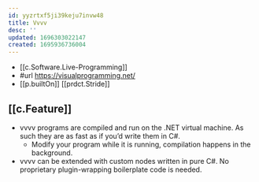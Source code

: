 ```yaml
---
id: yyzrtxf5ji39keju7invw48
title: Vvvv
desc: ''
updated: 1696303022147
created: 1695936736004
---
```


- [[c.Software.Live-Programming]]
- #url https://visualprogramming.net/
- [[p.builtOn]] [[prdct.Stride]]

## [[c.Feature]]

- vvvv programs are compiled and run on the .NET virtual machine. As such they are as fast as if you’d write them in C#.
  - Modify your program while it is running, compilation happens in the background.
- vvvv can be extended with custom nodes written in pure C#. No proprietary plugin-wrapping boilerplate code is needed.